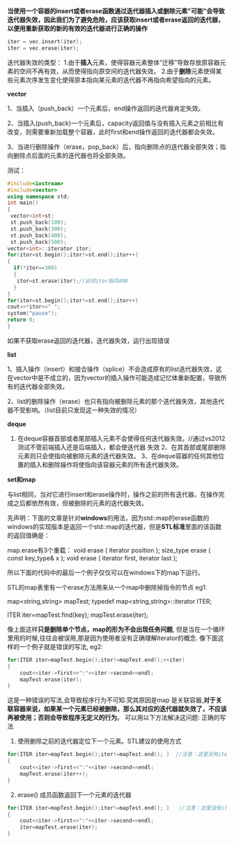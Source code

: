 **当使用一个容器的insert或者erase函数通过迭代器插入或删除元素"可能"会导致迭代器失效，因此我们为了避免危险，应该获取insert或者erase返回的迭代器，以便用重新获取的新的有效的迭代器进行正确的操作**

```c++
iter = vec.insert(iter);
iter = vec.erase(iter);
```

 

迭代器失效的类型：
 1.由于**插入**元素，使得容器元素整体“迁移”导致存放原容器元素的空间不再有效，从而使得指向原空间的迭代器失效。
 2.由于**删除**元素使得某些元素次序发生变化使得原本指向某元素的迭代器不再指向希望指向的元素。

**vector**

 1、当插入（push_back）一个元素后，end操作返回的迭代器肯定失效。

 2、当插入(push_back)一个元素后，capacity返回值与没有插入元素之前相比有改变，则需要重新加载整个容器，此时first和end操作返回的迭代器都会失效。

 3、当进行删除操作（erase，pop_back）后，指向删除点的迭代器全部失效；指向删除点后面的元素的迭代器也将全部失效。

测试：


```c++
#include<iostream>
#include<vector>
using namespace std;
int main()
{
 vector<int>st;
 st.push_back(100);
 st.push_back(300);
 st.push_back(400);
 st.push_back(500);
vector<int>::iterator itor;
for(itor=st.begin();itor!=st.end();itor++)
{
  if(*itor==300)
  {
   itor=st.erase(itor);//此时itor指向400
  }
}
for(itor=st.begin();itor!=st.end();itor++)
cout<<*itor<<" ";
system("pause");
return 0;
}
```

如果不获取erase返回的迭代器，迭代器失效，运行出现错误

 **list**

1、插入操作（insert）和接合操作（splice）不会造成原有的list迭代器失效，这在vector中是不成立的，因为vector的插入操作可能造成记忆体重新配置，导致所有的迭代器全部失效。

2、list的删除操作（erase）也只有指向被删除元素的那个迭代器失效，其他迭代器不受影响。（list目前只发现这一种失效的情况）

**deque** 

1. 在deque容器首部或者尾部插入元素不会使得任何迭代器失效。//通过vs2012测试不管前端插入还是后端插入，都会使迭代器 失效 
   2、在其首部或尾部删除元素则只会使指向被删除元素的迭代器失效。 
   3、在deque容器的任何其他位置的插入和删除操作将使指向该容器元素的所有迭代器失效。

**set和map**

与list相同，当对它进行insert和erase操作时，操作之前的所有迭代器，在操作完成之后都依然有效，但被删除的元素的迭代器失效。



先声明：下面的文章是针对**windows**的用法，因为std::map的erase函数的windows的实现版本是返回一个std::map的迭代器，但是**STL标准**里面的该函数的返回值确是：

map.erase有3个重载：
void erase ( iterator position );
size_type erase ( const key_type& x );
void erase ( iterator first, iterator last );



所以下面的代码中的最后一个例子仅仅可以在windows下的map下运行。

STL的map表里有一个erase方法用来从一个map中删除掉指令的节点
eg1:

map<string,string> mapTest;
typedef map<string,string>::iterator ITER;

ITER iter=mapTest.find(key);
mapTest.erase(iter);

 像上面这样**只是删除单个节点，map的形为不会出现任务问题**,
但是当在一个循环里用的时候,往往会被误用,那是因为使用者没有正确理解iterator的概念.
像下面这样的一个例子就是错误的写法,
eg2:

```c++
for(ITER iter=mapTest.begin();iter!=mapTest.end();++iter)
{
	cout<<iter->first<<":"<<iter->second<<endl;
	mapTest.erase(iter);
}
```

这是一种错误的写法,会导致程序行为不可知.究其原因是map 是关联容器,**对于关联容器来说，如果某一个元素已经被删除，那么其对应的迭代器就失效了，不应该再被使用；否则会导致程序无定义的行为**。
可以用以下方法解决这问题:
正确的写法

1. 使用删除之前的迭代器定位下一个元素。STL建议的使用方式

```c++
for(ITER iter=mapTest.begin();iter!=mapTest.end(); )  //注意：这里没有iter++
{
	cout<<iter->first<<":"<<iter->second<<endl;
	mapTest.erase(iter++);
}
```

2. erase() 成员函数返回下一个元素的迭代器

```c++
for(ITER iter=mapTest.begin();iter!=mapTest.end(); )   //注意：这里没有iter++
{
	cout<<iter->first<<":"<<iter->second<<endl;
	iter=mapTest.erase(iter);
}
```

